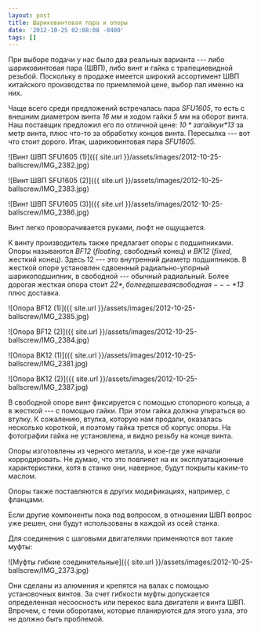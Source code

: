 ```yaml
---
layout: post
title: Шариковинтовая пара и опоры
date: '2012-10-25 02:08:08 -0400'
tags: []
---
```

При выборе подачи у нас было два реальных варианта --- либо шариковинтовая пара (ШВП), либо винт и гайка с трапециевидной резьбой. Поскольку в продаже имеется широкий ассортимент ШВП китайского производства по приемлемой цене, выбор пал именно на них.

Чаще всего среди предложений встречалась пара *SFU1605*, то есть с внешним диаметром винта *16 мм* и ходом гайки *5 мм* на оборот винта. Наш поставщик предложил его по отличной цене: *$10* за гайку и *$13* за метр винта, плюс что-то за обработку концов винта. Пересылка --- вот что стоит дорого. Итак, шариковинтовая пара *SFU1605*.

![Винт ШВП SFU1605 (1)]({{ site.url }}/assets/images/2012-10-25-ballscrew/IMG_2382.jpg)

![Винт ШВП SFU1605 (2)]({{ site.url }}/assets/images/2012-10-25-ballscrew/IMG_2383.jpg)

![Винт ШВП SFU1605 (3)]({{ site.url }}/assets/images/2012-10-25-ballscrew/IMG_2386.jpg)

Винт легко проворачивается руками, люфт не ощущается.

К винту производитель также предлагает опоры с подшипниками. Опоры называются *BF12* (*floating*, свободный конец) и *BK12* (*fixed*, жесткий конец). Здесь 12 --- это внутренний диаметр подшипников. В жесткой опоре установлен сдвоенный радиально-упорный шарикоподшипник, в свободной --- обычный радиальный. Более дорогая жесткая опора стоит *$22*, более дешевая свободная --- *$13* плюс доставка.

![Опора BF12 (1)]({{ site.url }}/assets/images/2012-10-25-ballscrew/IMG_2385.jpg)

![Опора BF12 (2)]({{ site.url }}/assets/images/2012-10-25-ballscrew/IMG_2384.jpg)

![Опора BK12 (1)]({{ site.url }}/assets/images/2012-10-25-ballscrew/IMG_2381.jpg)

![Опора BK12 (2)]({{ site.url }}/assets/images/2012-10-25-ballscrew/IMG_2387.jpg)

В свободной опоре винт фиксируется с помощью стопорного кольца, а в жесткой --- с помощью гайки. При этом гайка должна упираться во втулку. К сожалению, втулка, которую нам продали, оказалась несколько короткой, и поэтому гайка трется об корпус опоры. На фотографии гайка не установлена, и видно резьбу на конце винта.

Опоры изготовлены из черного металла, и кое-где уже начали корродировать. Не думаю, что это повлияет на их эксплуатационные характеристики, хотя в станке они, наверное, будут покрыты каким-то маслом.

Опоры также поставляются в других модификациях, например, с фланцами.

Если другие компоненты пока под вопросом, в отношении ШВП вопрос уже решен, они будут использованы в каждой из осей станка.

Для соединения с шаговыми двигателями применяются вот такие муфты:

![Муфты гибкие соединительные]({{ site.url }}/assets/images/2012-10-25-ballscrew/IMG_2373.jpg)

Они сделаны из алюминия и крепятся на валах с помощью установочных винтов. За счет гибкости муфты допускается определенная несоосность или перекос вала двигателя и винта ШВП. Впрочем, с теми оборотами, которые планируются для этого узла, это не должно быть проблемой.